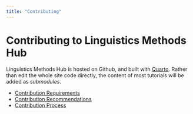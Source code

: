 ```yaml
---
title: "Contributing"
---
```


# Contributing to Linguistics Methods Hub

Linguistics Methods Hub is hosted on Github, and built with [Quarto](https://quarto.org/). Rather than edit the whole site code directly, the content of most tutorials will be added as *submodules*.

- [Contribution Requirements](requirements.qmd)
- [Contribution Recommendations](recommendations.qmd)
- [Contribution Process](process.qmd)
